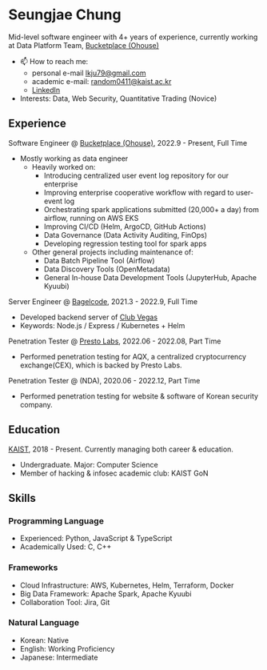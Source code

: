 # Seungjae Chung

Mid-level software engineer with 4+ years of experience, currently working at Data Platform Team, [Bucketplace (Ohouse)](https://www.bucketplace.com/en)

- 📫 How to reach me:
  - personal e-mail <lkju79@gmail.com>
  - academic e-mail: <random0411@kaist.ac.kr>
  - [LinkedIn](https://www.linkedin.com/in/seungjae-chung-7a33b7220/)
- Interests: Data, Web Security, Quantitative Trading (Novice)

## Experience

Software Engineer @ [Bucketplace (Ohouse)](https://www.bucketplace.com/en), 2022.9 - Present, Full Time
- Mostly working as data engineer
  - Heavily worked on:
    - Introducing centralized user event log repository for our enterprise
    - Improving enterprise cooperative workflow with regard to user-event log 
    - Orchestrating spark applications submitted (20,000+ a day) from airflow, running on AWS EKS
    - Improving CI/CD (Helm, ArgoCD, GitHub Actions)
    - Data Governance (Data Activity Auditing, FinOps)
    - Developing regression testing tool for spark apps
  - Other general projects including maintenance of:
    - Data Batch Pipeline Tool (Airflow)
    - Data Discovery Tools (OpenMetadata)
    - General In-house Data Development Tools (JupyterHub, Apache Kyuubi) 

Server Engineer @ [Bagelcode](https://www.bagelcode.com/en/), 2021.3 - 2022.9, Full Time
- Developed backend server of [Club Vegas](https://play.google.com/store/apps/details?id=com.bagelcode.slots1&hl=ko)
- Keywords: Node.js / Express / Kubernetes + Helm

Penetration Tester @ [Presto Labs](https://www.prestolabs.io/), 2022.06 - 2022.08, Part Time
- Performed penetration testing for AQX, a centralized cryptocurrency exchange(CEX), which is backed by Presto Labs.

Penetration Tester @ (NDA), 2020.06 - 2022.12, Part Time
- Performed penetration testing for website & software of Korean security company.

## Education

[KAIST](https://www.kaist.ac.kr/en/), 2018 - Present. Currently managing both career & education.

- Undergraduate. Major: Computer Science
- Member of hacking & infosec academic club: KAIST GoN

## Skills

### Programming Language

- Experienced: Python, JavaScript & TypeScript
- Academically Used: C, C++

### Frameworks

- Cloud Infrastructure: AWS, Kubernetes, Helm, Terraform, Docker
- Big Data Framework: Apache Spark, Apache Kyuubi
- Collaboration Tool: Jira, Git

### Natural Language

- Korean: Native
- English: Working Proficiency
- Japanese: Intermediate

<!--
**nuang-ee/nuang-ee** is a ✨ _special_ ✨ repository because its `README.md` (this file) appears on your GitHub profile.

Here are some ideas to get you started:

- 🌱 I’m currently learning ...
- 👯 I’m looking to collaborate on ...
- 🤔 I’m looking for help with ...
- 💬 Ask me about ...
- 😄 Pronouns: ...
- ⚡ Fun fact: ...
-->
